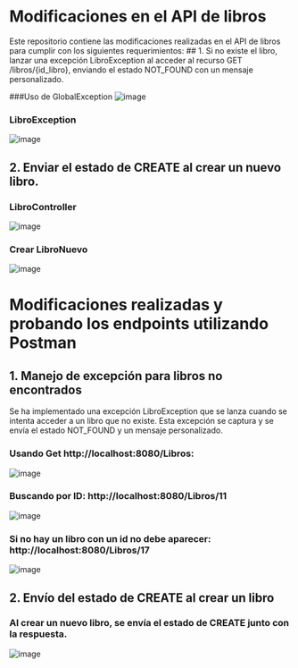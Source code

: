 # Modificaciones en el API de libros
Este repositorio contiene las modificaciones realizadas en el API de libros para cumplir con los siguientes requerimientos:
	## 1. Si no existe el libro, lanzar una excepción LibroException al acceder al recurso GET /libros/{id_libro}, enviando el estado NOT_FOUND con un mensaje personalizado.
 
###Uso de GlobalException
![image](https://github.com/Kss21ch/Web-API-de-Libro-con-control-de-excepciones-y-mejor-descripci-n-de-API/assets/147552972/27af711c-264b-4b09-8b40-14124591703a)

### LibroException
![image](https://github.com/Kss21ch/Web-API-de-Libro-con-control-de-excepciones-y-mejor-descripci-n-de-API/assets/147552972/0a9f0927-a293-4060-b69d-b0495a7e1c10)

## 2. Enviar el estado de CREATE al crear un nuevo libro.
### LibroController
![image](https://github.com/Kss21ch/Web-API-de-Libro-con-control-de-excepciones-y-mejor-descripci-n-de-API/assets/147552972/86867c1d-08c2-4721-a123-2f9a2175021a)

### Crear LibroNuevo
![image](https://github.com/Kss21ch/Web-API-de-Libro-con-control-de-excepciones-y-mejor-descripci-n-de-API/assets/147552972/d0418d50-6326-44e5-a31a-b91625793158)

# Modificaciones realizadas y probando los endpoints utilizando Postman
## 1. Manejo de excepción para libros no encontrados
Se ha implementado una excepción LibroException que se lanza cuando se intenta acceder a un libro que no existe. Esta excepción se captura y se envía el estado NOT_FOUND y un mensaje personalizado.
### Usando Get http://localhost:8080/Libros:
![image](https://github.com/Kss21ch/Web-API-de-Libro-con-control-de-excepciones-y-mejor-descripci-n-de-API/assets/147552972/2ee133bb-a911-4dbc-81b3-98c13db46a33)

### Buscando por ID: http://localhost:8080/Libros/11
![image](https://github.com/Kss21ch/Web-API-de-Libro-con-control-de-excepciones-y-mejor-descripci-n-de-API/assets/147552972/42be6502-1daa-467e-9bae-ae4c0fc65860)

### Si no hay un libro con un id no debe aparecer: http://localhost:8080/Libros/17
![image](https://github.com/Kss21ch/Web-API-de-Libro-con-control-de-excepciones-y-mejor-descripci-n-de-API/assets/147552972/55783cb3-fd1f-4f3c-b686-509f8668d0d4)

## 2. Envío del estado de CREATE al crear un libro
### Al crear un nuevo libro, se envía el estado de CREATE junto con la respuesta.
![image](https://github.com/Kss21ch/Web-API-de-Libro-con-control-de-excepciones-y-mejor-descripci-n-de-API/assets/147552972/6b02d55c-0d2c-43d8-9e08-e49f2a926d31)




